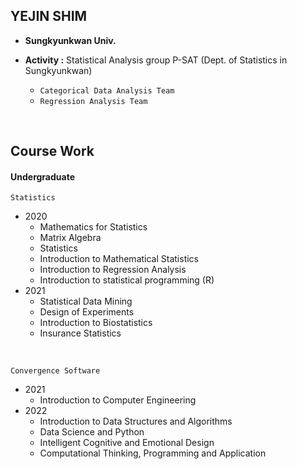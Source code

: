 ## YEJIN SHIM

- **Sungkyunkwan Univ.**

- **Activity :** Statistical Analysis group P-SAT (Dept. of Statistics in Sungkyunkwan)
  - ```Categorical Data Analysis Team```
  - ```Regression Analysis Team```
<br />

Course Work
-------------
#### Undergraduate
```Statistics```
- 2020
  - Mathematics for Statistics
  - Matrix Algebra
  - Statistics
  - Introduction to Mathematical Statistics
  - Introduction to Regression Analysis
  - Introduction to statistical programming (R)
- 2021
  - Statistical Data Mining
  - Design of Experiments
  - Introduction to Biostatistics
  - Insurance Statistics
<br />

```Convergence Software```
- 2021
  - Introduction to Computer Engineering
- 2022
  - Introduction to Data Structures and Algorithms
  - Data Science and Python
  - Intelligent Cognitive and Emotional Design
  - Computational Thinking, Programming and Application
